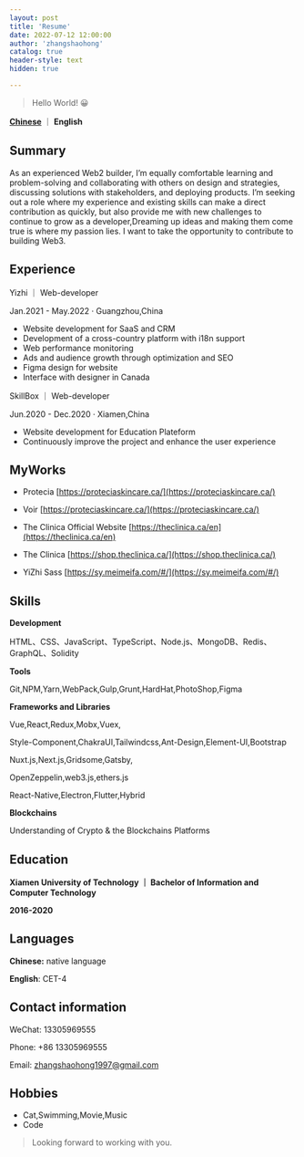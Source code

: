 ```yaml
---
layout: post
title: 'Resume'
date: 2022-07-12 12:00:00
author: 'zhangshaohong'
catalog: true
header-style: text
hidden: true

---
```



> Hello World! 😀

[**Chinese**](/2022/07/12/resumeZh/) ｜ **English**

## Summary

As an experienced Web2 builder, I’m equally comfortable learning and problem-solving and collaborating with others on design and strategies, discussing solutions with stakeholders, and deploying products. I’m seeking out a role where my experience and existing skills can make a direct contribution as quickly, but also provide me with new challenges to continue to grow as a developer,Dreaming up ideas and making them come true is where my passion lies. I want to take the opportunity to contribute to building Web3.


## Experience

Yizhi ｜ Web-developer

Jan.2021 - May.2022 · Guangzhou,China

- Website development for SaaS and CRM
- Development of a cross-country platform with i18n support
- Web performance monitoring
- Ads and audience growth through optimization and SEO
- Figma design for website
- Interface with designer in Canada

SkillBox ｜ Web-developer

Jun.2020 - Dec.2020 · Xiamen,China

- Website development for Education Plateform
- Continuously improve the project and enhance the user experience


## MyWorks

- Protecia  [https://proteciaskincare.ca/](https://proteciaskincare.ca/)

- Voir  [https://proteciaskincare.ca/](https://proteciaskincare.ca/)

- The Clinica Official Website  [https://theclinica.ca/en](https://theclinica.ca/en)

- The Clinica  [https://shop.theclinica.ca/](https://shop.theclinica.ca/)
  
- YiZhi Sass [https://sy.meimeifa.com/#/](https://sy.meimeifa.com/#/)

## Skills

**Development**

HTML、CSS、JavaScript、TypeScript、Node.js、MongoDB、Redis、
GraphQL、Solidity

**Tools**

Git,NPM,Yarn,WebPack,Gulp,Grunt,HardHat,PhotoShop,Figma

**Frameworks and Libraries**

Vue,React,Redux,Mobx,Vuex,

Style-Component,ChakraUI,Tailwindcss,Ant-Design,Element-UI,Bootstrap

Nuxt.js,Next.js,Gridsome,Gatsby,

OpenZeppelin,web3.js,ethers.js

React-Native,Electron,Flutter,Hybrid

**Blockchains**

Understanding of Crypto & the Blockchains Platforms


## Education

**Xiamen University of Technology ｜ Bachelor of Information and Computer Technology**

**2016-2020**


## Languages

**Chinese:** native language

**English**: CET-4


## Contact information

WeChat: 13305969555

Phone: +86 13305969555

Email: zhangshaohong1997@gmail.com

## Hobbies

- Cat,Swimming,Movie,Music
- Code



> Looking forward to working with you.
